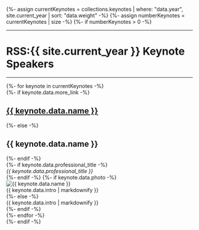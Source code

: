 {%- assign currentKeynotes = collections.keynotes | where: "data.year", site.current_year | sort: "data.weight" -%}
{%- assign numberKeynotes = currentKeynotes | size -%}
{%- if numberKeynotes > 0 -%}
  <div class="col-sm-12">
<hr class="thin">
	<h1>RSS:{{ site.current_year }} Keynote Speakers</h1>
<hr class="thin">
	{%- for keynote in currentKeynotes -%}
	<div class="row">
	  <div class="col-sm-12">
		{%- if keynote.data.more_link -%}
		<h2><a href="{{ keynote.data.permalink }}">{{ keynote.data.name }}</a></h2>
		{%- else -%}
		<h2>{{ keynote.data.name }}</h2>
		{%- endif -%}
	  </div>
	  {%- if keynote.data.professional_title -%}
		<div class="col-sm-12 mb-5"><em>{{ keynote.data.professional_title }}</em></div>
	  {%- endif -%}
	  {%- if keynote.data.photo -%}
		<div class="col-sm-3"><img class="fluid-image" src="/{{ keynote.data.year }}/keynotes/{{ keynote.data.photo }}" alt="{{ keynote.data.name }}" /></div>
		<div class="col-9">{{ keynote.data.intro | markdownify }}</div>
	  {%- else -%}
		<div class="col-12">{{ keynote.data.intro | markdownify }}</div>
	  {%- endif -%}
	</div>
	{%- endfor -%}
  </div>
{%- endif -%}